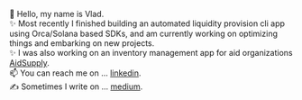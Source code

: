 👋 Hello, my name is Vlad. <br />
✨ Most recently I finished building an automated liquidity provision cli app using Orca/Solana based SDKs, and am currently working on optimizing things and embarking on new projects.<br /> 
✨ I was also working on an inventory management app for aid organizations [AidSupply](https://github.com/aidsupply).<br />
📫 You can reach me on ... [linkedin](https://www.linkedin.com/in/vlad-blanton-95b450133/).<br />
✍️ Sometimes I write on ... [medium](https://medium.com/@vblanton).<br />

<!---
vblanton/vblanton is a ✨ special ✨ repository because its `README.md` (this file) appears on your GitHub profile.
You can click the Preview link to take a look at your changes.
--->
